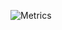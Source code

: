 <!--
# lowlighter/metrics
# https://github.com/lowlighter/metrics
-->
![Metrics](https://metrics.lecoq.io/ghsable?template=classic&isocalendar=1&languages=1&isocalendar.duration=full-year&languages.ignored=Perl%2C%20Scheme%2C%20Ruby%2C%20Makefile%2C%20Vim%20script%2C%20HTML%2C%20CSS%2C%20Turing%2C%20Haskell&languages.colors=github&languages.threshold=0%25&config.timezone=Asia%2FTokyo)

<!--
# anuraghazra/github-readme-stats
# https://github.com/anuraghazra/github-readme-stats
-->
<!--
![Top Langs](https://github-readme-stats.vercel.app/api/top-langs/?username=ghsable)
![GitHub Stats](https://github-readme-stats.vercel.app/api?username=ghsable&show_icons=true&count_private=true&line_height=40&theme=default)
-->

<!--
**ghsable/ghsable** is a ✨ _special_ ✨ repository because its `README.md` (this file) appears on your GitHub profile.

### Hi there, I'm suna! 👋
Here are some ideas to get you started:

- 🔭 I’m currently working on ...
- 🌱 I’m currently learning ...
- 👯 I’m looking to collaborate on ...
- 🤔 I’m looking for help with ...
- 💬 Ask me about ...
- 📫 How to reach me: ...
- 😄 Pronouns: ...
- ⚡ Fun fact: ...
-->
